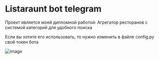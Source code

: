 # Listaraunt bot telegram
Проект является моей дипломной работой:
Агрегатор ресторанов с системой категорий для удобного поиска

Если вы хотите его использовать, то нужно изменить в файле config.py свой токен бота

![image](https://github.com/Sarahttheory/listarauntBotTelegram/assets/40212039/af864311-7223-4325-9e17-d52333e7c128)
